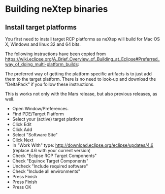 # Building neXtep binaries

## Install target platforms

You first need to install target RCP platforms as neXtep will build for Mac OS X, Windows and linux 32 and 64 bits.

The following instructions have been copied from https://wiki.eclipse.org/A_Brief_Overview_of_Building_at_Eclipse#Preferred_way_of_doing_multi-platform_builds:

The preferred way of getting the platform specific artifacts is to just add them to the target platform. There is no need to look-up and download the "DeltaPack" if you follow these instructions.

This is works not only with the Mars release, but also previous releases, as well.

* Open Window/Preferences.
* Find PDE/Target Platform
* Select your (active) target platform
* Click Edit
* Click Add
* Select "Software Site"
* Click Next
* In "Work With" type: http://download.eclipse.org/eclipse/updates/4.6 (replace 4.6 with your current version)
* Check "Eclipse RCP Target Components"
* Check "Equinox Target Components"
* Uncheck "Include required software"
* Check "Include all environments"
* Press Finish
* Press Finish
* Press OK
